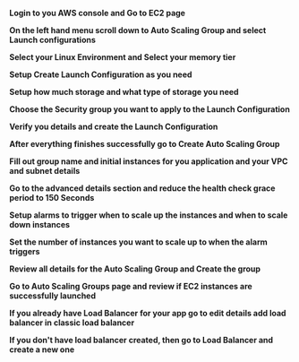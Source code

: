 **Login to you AWS console and Go to EC2 page**

**On the left hand menu scroll down to Auto Scaling Group and select Launch configurations**

**Select your Linux Environment and Select your memory tier**

**Setup Create Launch Configuration as you need**

**Setup how much storage and what type of storage you need**

**Choose the Security group you want to apply to the Launch Configuration**

**Verify you details and create the Launch Configuration**

**After everything finishes successfully go to Create Auto Scaling Group**

**Fill out group name and initial instances for you application and your VPC and subnet details**

**Go to the advanced details section and reduce the health check grace period to 150 Seconds**

**Setup alarms to trigger when to scale up the instances and when to scale down instances**

**Set the number of instances you want to scale up to when the alarm triggers**

**Review all details for the Auto Scaling Group and Create the group**

**Go to Auto Scaling Groups page and review if EC2 instances are successfully launched**

**If you already have Load Balancer for your app go to edit details add load balancer in classic load balancer**

**If you don't have load balancer created, then go to Load Balancer and create a new one**

